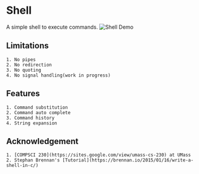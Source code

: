 # Shell
A simple shell to execute commands.
![Shell Demo](https://media.giphy.com/media/nbcE4lTCPJg3rEsoZG/giphy.gif)

## Limitations
    1. No pipes
    2. No redirection
    3. No quoting
    4. No signal handling(work in progress)
    
## Features
    1. Command substitution
    2. Command auto complete
    3. Command history
    4. String expansion

## Acknowledgement
    1. [COMPSCI 230](https://sites.google.com/view/umass-cs-230) at UMass
    2. Stephan Brennan's [Tutorial](https://brennan.io/2015/01/16/write-a-shell-in-c/)
